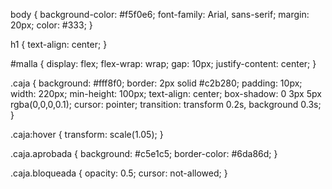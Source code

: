 body {
    background-color: #f5f0e6;
    font-family: Arial, sans-serif;
    margin: 20px;
    color: #333;
}

h1 {
    text-align: center;
}

#malla {
    display: flex;
    flex-wrap: wrap;
    gap: 10px;
    justify-content: center;
}

.caja {
    background: #fff8f0;
    border: 2px solid #c2b280;
    padding: 10px;
    width: 220px;
    min-height: 100px;
    text-align: center;
    box-shadow: 0 3px 5px rgba(0,0,0,0.1);
    cursor: pointer;
    transition: transform 0.2s, background 0.3s;
}

.caja:hover {
    transform: scale(1.05);
}

.caja.aprobada {
    background: #c5e1c5;
    border-color: #6da86d;
}

.caja.bloqueada {
    opacity: 0.5;
    cursor: not-allowed;
}
